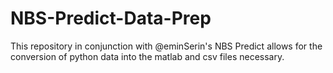# NBS-Predict-Data-Prep
This repository in conjunction with @eminSerin's NBS Predict allows for the conversion of python data into the matlab and csv files necessary.
